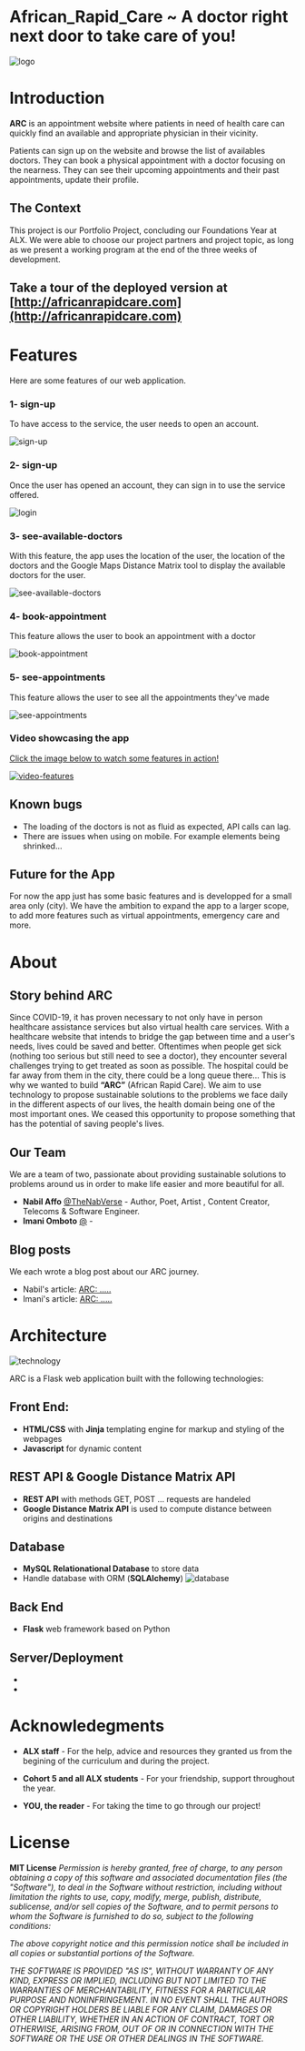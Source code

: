 # African_Rapid_Care ~ A doctor right next door to take care of you!
![logo](./public/images/arc3.jpg)

# Introduction

**ARC** is an appointment website where patients in need of health care can quickly find an available and appropriate physician in their vicinity.

Patients can sign up on the website and browse the list of availables doctors. They can book a physical appointment with a doctor focusing on the nearness.
They can see their upcoming appointments and their past appointments, update their profile.

## The Context
This project is our Portfolio Project, concluding our Foundations Year at ALX. We were able to choose our project partners and project topic, as long as we present a working program at the end of the three weeks of development.

## Take a tour of the deployed version at [http://africanrapidcare.com](http://africanrapidcare.com)

# Features
Here are some features of our web application.

### 1- sign-up
To have access to the service, the user needs to open an account.


![sign-up](./public/images/sign-up.png)

### 2- sign-up
Once the user has opened an account, they can sign in to use the service offered.


![login](./public/images/login.png)


### 3- see-available-doctors
With this feature, the app uses the location of the user, the location of the doctors and the Google Maps Distance Matrix tool to display the available doctors for the user.


![see-available-doctors](./public/images/doctors.png)

### 4- book-appointment
This feature allows the user to book an appointment with a doctor


![book-appointment](./public/images/booking.png)


### 5- see-appointments
This feature allows the user to see all the appointments they've made


![see-appointments](./public/images/appointments-profile.png)

### Video showcasing the app
[Click the image below to watch some features in action!](https://youtu.be/Od0vyEPzyhc)


[![video-features](./public/images/home.png)](https://youtu.be/Od0vyEPzyhc)

## Known bugs
* The loading of the doctors is not as fluid as expected, API calls can lag.
* There are issues when using on mobile. For example elements being shrinked... 

## Future for the App
For now the app just has some basic features and is developped for a small area only (city). We have the ambition to expand the app to a larger scope, to add more features such as virtual appointments, emergency care and more.

# About
## Story behind ARC
Since COVID-19, it has proven necessary to not only have in person  healthcare assistance services but also virtual health care services. With a healthcare website that intends to bridge the gap between time and a user's needs, lives could be saved and better.
Oftentimes when people get sick (nothing too serious but still need to see a doctor), they encounter several challenges trying to get treated as soon as possible. The hospital could be far away from them in the city, there could be a long queue there… This is why we wanted to build **“ARC”** (African Rapid Care).
We aim to use technology to propose sustainable solutions to the problems we face daily in the different aspects of our  lives, the health domain being one of the most important ones. We ceased this opportunity to propose something that has the potential of saving people's lives.

## Our Team
We are a team of two, passionate about providing sustainable solutions to problems around us in order to make life easier and more beautiful for all.

* **Nabil Affo** [@TheNabVerse](https://twitter.com/TheNabVerse) - Author, Poet, Artist , Content Creator, Telecoms & Software Engineer.
* **Imani Omboto** [@](https://twitter.com/) - 

## Blog posts
We each wrote a blog post about our ARC journey.

* Nabil's article: [ARC: .....](https://medium.com/)
* Imani's article: [ARC: .....](https://medium.com/)


# Architecture
![technology](./public/images/tech.png)

ARC is a Flask web application built with the following technologies:
## Front End:
- **HTML/CSS** with **Jinja** templating engine for markup and styling of the webpages
- **Javascript** for dynamic content

## REST API & Google Distance Matrix API
- **REST API** with methods GET, POST ... requests are handeled
- **Google Distance Matrix API** is used to compute distance between origins and destinations


## Database
- **MySQL Relationational Database** to store data
- Handle database with ORM (**SQLAlchemy**)
![database](./public/images/database.png)

## Back End
- **Flask** web framework based on Python

## Server/Deployment
- 
- 

# Acknowledegments

* **ALX staff** - For the help, advice and resources they granted us from the begining of the curriculum and during the project.

* **Cohort 5 and all ALX students** - For your friendship, support throughout the year.

* **YOU, the reader** - For taking the time to go through our project!


# License
**MIT License**
_Permission is hereby granted, free of charge, to any person obtaining a copy of this software and associated documentation files (the "Software"), to deal in the Software without restriction, including without limitation the rights to use, copy, modify, merge, publish, distribute, sublicense, and/or sell copies of the Software, and to permit persons to whom the Software is furnished to do so, subject to the following conditions:_

_The above copyright notice and this permission notice shall be included in all copies or substantial portions of the Software._

_THE SOFTWARE IS PROVIDED "AS IS", WITHOUT WARRANTY OF ANY KIND, EXPRESS OR IMPLIED, INCLUDING BUT NOT LIMITED TO THE WARRANTIES OF MERCHANTABILITY, FITNESS FOR A PARTICULAR PURPOSE AND NONINFRINGEMENT. IN NO EVENT SHALL THE AUTHORS OR COPYRIGHT HOLDERS BE LIABLE FOR ANY CLAIM, DAMAGES OR OTHER LIABILITY, WHETHER IN AN ACTION OF CONTRACT, TORT OR OTHERWISE, ARISING FROM, OUT OF OR IN CONNECTION WITH THE SOFTWARE OR THE USE OR OTHER DEALINGS IN THE SOFTWARE._
